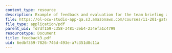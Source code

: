 ```yaml
---
content_type: resource
description: Example of feedback and evaluation for the team briefing assignment.
file: https://ol-ocw-studio-app-qa.s3.amazonaws.com/courses/11-201-gateway-planning-action-fall-2007/6edbf3597826746d493ea7c351d8c11a_feedback3.pdf
file_type: application/pdf
parent_uid: fd7df159-c358-3481-3eb4-234efa1c4799
resourcetype: Document
title: feedback3.pdf
uid: 6edbf359-7826-746d-493e-a7c351d8c11a
---
```

